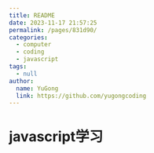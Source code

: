 ```yaml
---
title: README
date: 2023-11-17 21:57:25
permalink: /pages/831d90/
categories:
  - computer
  - coding
  - javascript
tags:
  - null
author:
  name: YuGong
  link: https://github.com/yugongcoding
---
```

# javascript学习
